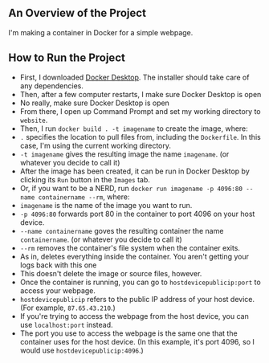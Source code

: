 ## An Overview of the Project
I'm making a container in Docker for a simple webpage.

## How to Run the Project
- First, I downloaded [Docker Desktop](https://www.docker.com/products/docker-desktop/). The installer should take care of any dependencies.
- Then, after a few computer restarts, I make sure Docker Desktop is open
 - No really, make sure Docker Desktop is open
- From there, I open up Command Prompt and set my working directory to `website`.
- Then, I run `docker build . -t imagename` to create the image, where:
 - `.` specifies the location to pull files from, including the `Dockerfile`. In this case, I'm using the current working directory.
 - `-t imagename` gives the resulting image the name `imagename`. (or whatever you decide to call it)
- After the image has been created, it can be run in Docker Desktop by clicking its `Run` button in the `Images` tab.
 - Or, if you want to be a NERD, run `docker run imagename -p 4096:80 --name containername --rm`, where:
  - `imagename` is the name of the image you want to run.
  - `-p 4096:80` forwards port 80 in the container to port 4096 on your host device.
  - `--name containername` goves the resulting container the name `containername`. (or whatever you decide to call it)
  - `--rm` removes the container's file system when the container exits.
   - As in, deletes everything inside the container. You aren't getting your logs back with this one
   - This doesn't delete the image or source files, however.
- Once the container is running, you can go to `hostdevicepublicip:port` to access your webpage.
 - `hostdevicepublicip` refers to the public IP address of your host device. (For example, `87.65.43.210`.)
 - If you're trying to access the webpage from the host device, you can use `localhost:port` instead.
 - The port you use to access the webpage is the same one that the container uses for the host device. (In this example, it's port 4096, so I would use `hostdevicepublicip:4096`.)